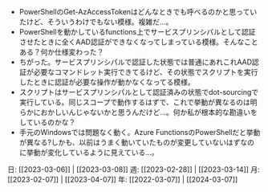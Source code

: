 - PowerShellのGet-AzAccessTokenはどんなときでも呼べるのかと思っていたけど、そういうわけでもない模様。複雑だ…。
- PowerShellを動かしているfunctions上でサービスプリンシパルとして認証させたときに全くAAD認証ができなくなってしまっている模様。そんなことある？何か仕様変わった？
- ちがった。サービスプリンシパルで認証した状態では普通にあれこれAAD認証が必要なコマンドレット実行できてるけど、その状態でスクリプトを実行したときに認証が必要な操作が動かなくなってる模様。
- スクリプトはサービスプリンシパルとして認証済みの状態でdot-sourcingで実行している。同じスコープで動作するはずで、これで挙動が異なるのは明らかにおかしいんじゃないかと思うんだけど…。何か私が根本的な勘違いをしているのかな？
- 手元のWindowsでは問題なく動く。Azure FunctionsのPowerShellだと挙動が異なる?しかも、以前はうまく動いていたものが変更していないはずなのに挙動が変化しているように見えている…。

日: [[2023-03-06]] | [[2023-03-08]]
週: [[2023-02-28]] | [[2023-03-14]]
月: [[2023-02-07]] | [[2023-04-07]]
年: [[2022-03-07]] | [[2024-03-07]]